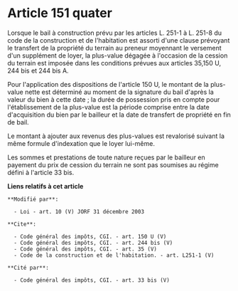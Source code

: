 # Article 151 quater

Lorsque le bail à construction prévu par les articles L. 251-1 à L. 251-8 du code de la construction et de l'habitation est
assorti d'une clause prévoyant le transfert de la propriété du terrain au preneur moyennant le versement d'un supplément de
loyer, la plus-value dégagée à l'occasion de la cession du terrain est imposée dans les conditions prévues aux articles
35,150 U, 244 bis et 244 bis A. 

Pour l'application des dispositions de l'article 150 U, le montant de la plus-value nette est déterminé au moment de la
signature du bail d'après la valeur du bien à cette date ; la durée de possession pris en compte pour l'établissement de la
plus-value est la période comprise entre la date d'acquisition du bien par le bailleur et la date de transfert de propriété
en fin de bail. 

Le montant à ajouter aux revenus des plus-values est revalorisé suivant la même formule d'indexation que le loyer lui-même. 

Les sommes et prestations de toute nature reçues par le bailleur en payement du prix de cession du terrain ne sont pas
soumises au régime défini à l'article 33 bis.

**Liens relatifs à cet article**

	**Modifié par**:

	  - Loi - art. 10 (V) JORF 31 décembre 2003

	**Cite**:

	  - Code général des impôts, CGI. - art. 150 U (V)
	  - Code général des impôts, CGI. - art. 244 bis (V)
	  - Code général des impôts, CGI. - art. 35 (V)
	  - Code de la construction et de l'habitation. - art. L251-1 (V)

	**Cité par**:

	  - Code général des impôts, CGI. - art. 33 bis (V)
